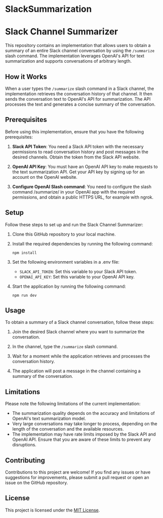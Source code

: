 # SlackSummarization

# Slack Channel Summarizer

This repository contains an implementation that allows users to obtain a summary of an entire Slack channel conversation by using the `/summarize` slash command. The implementation leverages OpenAI's API for text summarization and supports conversations of arbitrary length.

## How it Works

When a user types the `/summarize` slash command in a Slack channel, the implementation retrieves the conversation history of that channel. It then sends the conversation text to OpenAI's API for summarization. The API processes the text and generates a concise summary of the conversation.

## Prerequisites

Before using this implementation, ensure that you have the following prerequisites:

1. **Slack API Token**: You need a Slack API token with the necessary permissions to read conversation history and post messages in the desired channels. Obtain the token from the Slack API website.

2. **OpenAI API Key**: You must have an OpenAI API key to make requests to the text summarization API. Get your API key by signing up for an account on the OpenAI website.

3. **Configure OpenAI Slash command**: You need to configure the slash command /summarize/ in your OpenAI app with the required permissions, and obtain a public HTTPS URL, for example with ngrok.


## Setup

Follow these steps to set up and run the Slack Channel Summarizer:

1. Clone this GitHub repository to your local machine.

2. Install the required dependencies by running the following command:
   ```
   npm install
   ```

3. Set the following environment variables in a .env file:

   - `SLACK_API_TOKEN`: Set this variable to your Slack API token.
   - `OPENAI_API_KEY`: Set this variable to your OpenAI API key.

4. Start the application by running the following command:
   ```
   npm run dev
   ```

## Usage

To obtain a summary of a Slack channel conversation, follow these steps:

1. Join the desired Slack channel where you want to summarize the conversation.

2. In the channel, type the `/summarize` slash command.

3. Wait for a moment while the application retrieves and processes the conversation history.

4. The application will post a message in the channel containing a summary of the conversation.

## Limitations

Please note the following limitations of the current implementation:

- The summarization quality depends on the accuracy and limitations of OpenAI's text summarization model.
- Very large conversations may take longer to process, depending on the length of the conversation and the available resources.
- The implementation may have rate limits imposed by the Slack API and OpenAI API. Ensure that you are aware of these limits to prevent any disruptions.

## Contributing

Contributions to this project are welcome! If you find any issues or have suggestions for improvements, please submit a pull request or open an issue on the GitHub repository.

## License

This project is licensed under the [MIT License](LICENSE).